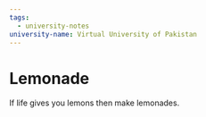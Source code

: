 ```yaml
---
tags:
  - university-notes
university-name: Virtual University of Pakistan
---
```


# Lemonade
If life gives you lemons then make lemonades.
